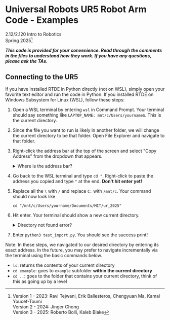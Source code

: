 # Universal Robots UR5 Robot Arm Code - Examples

2.12/2.120 Intro to Robotics  
Spring 2025[^1]

**_This code is provided for your convenience. Read through the comments in the files to understand how they work. If you have any questions, please ask the TAs._**

## Connecting to the UR5

If you have installed RTDE in Python directly (not on WSL), simply open your favorite text editor and run the code in Python. If you installed RTDE on Windows Subsystem for Linux (WSL), follow these steps:

1. Open a WSL terminal by entering `wsl` in Command Prompt. Your terminal should say something like `LAPTOP_NAME: mnt/c/Users/yourname$`. This is the current directory. 
2. Since the file you want to run is likely in another folder, we will change the current directory to be that folder. Open File Explorer and navigate to that folder.
3. Right-click the address bar at the top of the screen and select "Copy Address" from the dropdown that appears.

    <details> <summary> Where is the address bar? </summary>


    It is located to the left of the search bar. It should say something like "Documents > MIT > ur_2024".

    </details>

4. Go back to the WSL terminal and type `cd "`. Right-click to paste the address you copied and type `"` at the end. **Don't hit enter yet!**
5. Replace all the `\` with `/` and replace `C:` with `/mnt/c`. Your command should now look like 

    ```
    cd "/mnt/c/Users/yourname/Documents/MIT/ur_2025"
    ```

6. Hit enter. Your terminal should show a new current directory.
   <details> <summary> Directory not found error? </summary>

    Make sure you included the `/` before `mnt`. Also, if your original current directory had a different disk letter, make sure to use that instead of `c`, e.g. `/mnt/e`.
    </details>
7. Enter `python3 test_import.py`. You should see the success print! 

Note: In these steps, we navigated to our desired directory by entering its exact address. In the future, you may prefer to navigate incrementally via the terminal using the basic commands below.
- `ls`: returns the contents of your current directory
- `cd example`: goes to `example` subfolder **within the current directory**
- `cd ..`: goes to the folder that contains your current directory, think of this as going up by a level

[^1]: Version 1 - 2023: Ravi Tejwani, Erik Ballesteros, Chengyuan Ma, Kamal Youcef-Toumi  
  Version 2 - 2024: Jinger Chong  
  Version 3 - 2025: Roberto Bolli, Kaleb Blake
